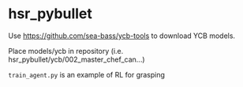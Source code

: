 # hsr_pybullet

Use https://github.com/sea-bass/ycb-tools to download YCB models.

Place models/ycb in repository (i.e. hsr_pybullet/ycb/002_master_chef_can...)

`train_agent.py` is an example of RL for grasping
